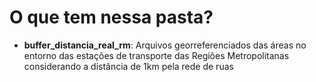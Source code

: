 # O que tem nessa pasta?

  - **buffer_distancia_real_rm**: Arquivos georreferenciados das áreas no entorno das estações de transporte das Regiões Metropolitanas considerando a distância de 1km pela rede de ruas 
